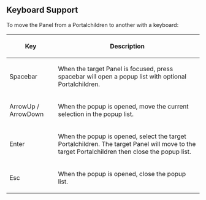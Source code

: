 ## Keyboard Support

To move the Panel from a Portalchildren to another with a keyboard:

<table>
<thead>
<tr class="header">
<th><center>
<p>Key</p>
</center></th>
<th><center>
<p>Description</p>
</center></th>
</tr>
</thead>
<tbody>
<tr class="odd">
<td><p>Spacebar</p></td>
<td><p>When the target Panel is focused, press spacebar will open a
popup list with optional Portalchildren.</p></td>
</tr>
<tr class="even">
<td><p>ArrowUp / ArrowDown</p></td>
<td><p>When the popup is opened, move the current selection in the popup
list.</p></td>
</tr>
<tr class="odd">
<td><p>Enter</p></td>
<td><p>When the popup is opened, select the target Portalchildren. The
target Panel will move to the target Portalchildren then close the popup
list.</p></td>
</tr>
<tr class="even">
<td><p>Esc</p></td>
<td><p>When the popup is opened, close the popup list.</p></td>
</tr>
</tbody>
</table>
